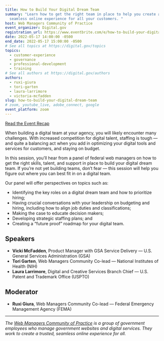 ```yaml
---
title: How to Build Your Digital Dream Team
summary: "Learn how to get the right team in place to help you create a trusted,
  seamless online experience for all your customers. "
host: Web Managers Community of Practice
event_organizer: Digital.gov
registration_url: https://www.eventbrite.com/e/how-to-build-your-digital-dream-team-tickets-333717627407
date: 2022-05-17 14:00:00 -0500
end_date: 2022-05-17 15:00:00 -0500
# See all topics at https://digital.gov/topics
topics:
  - customer-experience
  - governance
  - professional-development
  - training
# See all authors at https://digital.gov/authors
authors:
  - ruxi-giura
  - tori-garten
  - laura-larrimore
  - victoria-mcfadden
slug: how-to-build-your-digital-dream-team
# zoom, youtube_live, adobe_connect, google
event_platform: zoom
---
```


[Read the Event Recap](https://digital.gov/2022/08/01/webinar-recap-how-to-build-your-digital-dream-team/)

When building a digital team at your agency, you will likely encounter many challenges. With increased competition for digital talent, staffing is tough —and quite a balancing act when you add in optimizing your digital tools and services for customers, and staying on budget.

In this session, you’ll hear from a panel of federal web managers on how to get the right skills, talent, and support in place to build your digital dream team. If you’re not yet building teams, don’t fear — this session will help you figure out where you can best fit in on a digital team. 

Our panel will offer perspectives on topics such as:

* Identifying the key roles on a digital dream team and how to prioritize hiring;
* Having crucial conversations with your leadership on budgeting and hiring, including how to align job duties and classifications;
* Making the case to educate decision makers;
* Developing strategic staffing plans; and
* Creating a “future proof” roadmap for your digital team.

## Speakers

* **Vicki McFadden**, Product Manager with GSA Service Delivery — U.S. General Services Administration (GSA) 
* **Tori Garten**, Web Managers Community Co-lead — National Institutes of Health (NIH) 
* **Laura Larrimore**, Digital and Creative Services Branch Chief — U.S. Patent and Trademark Office (USPTO)

## Moderator

* **Ruxi Giura**, Web Managers Community Co-lead — Federal Emergency Management Agency (FEMA)

---

*The [Web Managers Community of Practice](https://digital.gov/communities/web-content-managers/) is a group of government employees who manage government websites and digital services. They work to create a trusted, seamless online experience for all.*

